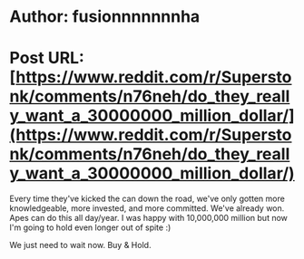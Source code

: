 # Author: fusionnnnnnnha
# Post URL: [https://www.reddit.com/r/Superstonk/comments/n76neh/do_they_really_want_a_30000000_million_dollar/](https://www.reddit.com/r/Superstonk/comments/n76neh/do_they_really_want_a_30000000_million_dollar/)


Every time they've kicked the can down the road, we've only gotten more knowledgeable, more invested, and more committed. We've already won. Apes can do this all day/year. I was happy with 10,000,000 million but now I'm going to hold even longer out of spite :) 

We just need to wait now. Buy & Hold.